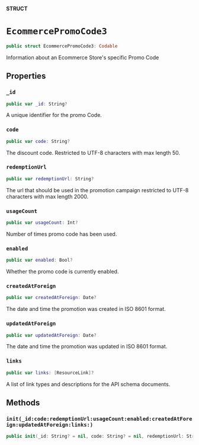 **STRUCT**

# `EcommercePromoCode3`

```swift
public struct EcommercePromoCode3: Codable
```

Information about an Ecommerce Store&#x27;s specific Promo Code

## Properties
### `_id`

```swift
public var _id: String?
```

A unique identifier for the promo Code.

### `code`

```swift
public var code: String?
```

The discount code. Restricted to UTF-8 characters with max length 50.

### `redemptionUrl`

```swift
public var redemptionUrl: String?
```

The url that should be used in the promotion campaign restricted to UTF-8 characters with max length 2000.

### `usageCount`

```swift
public var usageCount: Int?
```

Number of times promo code has been used.

### `enabled`

```swift
public var enabled: Bool?
```

Whether the promo code is currently enabled.

### `createdAtForeign`

```swift
public var createdAtForeign: Date?
```

The date and time the promotion was created in ISO 8601 format.

### `updatedAtForeign`

```swift
public var updatedAtForeign: Date?
```

The date and time the promotion was updated in ISO 8601 format.

### `links`

```swift
public var links: [ResourceLink]?
```

A list of link types and descriptions for the API schema documents.

## Methods
### `init(_id:code:redemptionUrl:usageCount:enabled:createdAtForeign:updatedAtForeign:links:)`

```swift
public init(_id: String? = nil, code: String? = nil, redemptionUrl: String? = nil, usageCount: Int? = nil, enabled: Bool? = nil, createdAtForeign: Date? = nil, updatedAtForeign: Date? = nil, links: [ResourceLink]? = nil)
```
